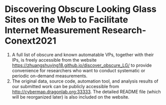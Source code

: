 # Discovering Obscure Looking Glass Sites on the Web to Facilitate Internet Measurement Research- Conext2021
1. A full list of obscure and known automatable VPs, together with their IPs, is freely accessible from the website https://zhuangshuying18.github.io/discover_obscure_LG/ to provide convenience for researchers who want to conduct systematic or periodic on-demand measurements.
2. The original data, source code, automation tool, and analysis results of our submitted work can be publicly accessible from http://cybermap.dragonlab.org:33333. The detailed README file (which will be reorganized later) is also included on the website.
